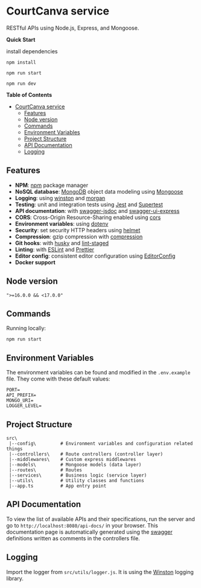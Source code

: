 # CourtCanva service

RESTful APIs using Node.js, Express, and Mongoose.



**Quick Start**

install dependencies
```
npm install
```
```
npm run start
```

```
npm run dev
```

**Table of Contents**
- [CourtCanva service](#courtcanva-service)
  - [Features](#features)
  - [Node version](#node-version)
  - [Commands](#commands)
  - [Environment Variables](#environment-variables)
  - [Project Structure](#project-structure)
  - [API Documentation](#api-documentation)
  - [Logging](#logging)

## Features
- **NPM**: [npm](https://www.npmjs.com/) package manager
- **NoSQL database**: [MongoDB](https://www.mongodb.com) object data modeling using [Mongoose](https://mongoosejs.com)
- **Logging**: using [winston](https://github.com/winstonjs/winston) and [morgan](https://github.com/expressjs/morgan)
- **Testing**: unit and integration tests using [Jest](https://jestjs.io) and [Supertest](https://github.com/visionmedia/supertest)
- **API documentation**: with [swagger-jsdoc](https://github.com/Surnet/swagger-jsdoc) and [swagger-ui-express](https://github.com/scottie1984/swagger-ui-express)
- **CORS**: Cross-Origin Resource-Sharing enabled using [cors](https://github.com/expressjs/cors)
- **Environment variables**: using [dotenv](https://github.com/motdotla/dotenv) 
- **Security**: set security HTTP headers using [helmet](https://helmetjs.github.io)
- **Compression**: gzip compression with [compression](https://github.com/expressjs/compression)
- **Git hooks**: with [husky](https://github.com/typicode/husky) and [lint-staged](https://github.com/okonet/lint-staged)
- **Linting**: with [ESLint](https://eslint.org) and [Prettier](https://prettier.io)
- **Editor config**: consistent editor configuration using [EditorConfig](https://editorconfig.org)
- **Docker support**

## Node version
```
">=16.0.0 && <17.0.0"
```

## Commands

Running locally:

```
npm run start
```

## Environment Variables

The environment variables can be found and modified in the `.env.example` file. They come with these default values:

```
PORT=
API_PREFIX=
MONGO_URI=
LOGGER_LEVEL=
```

## Project Structure

```
src\
 |--config\         # Environment variables and configuration related things
 |--controllers\    # Route controllers (controller layer)
 |--middlewares\    # Custom express middlewares
 |--models\         # Mongoose models (data layer)
 |--routes\         # Routes
 |--services\       # Business logic (service layer)
 |--utils\          # Utility classes and functions
 |--app.ts          # App entry point
```

## API Documentation

To view the list of available APIs and their specifications, run the server and go to `http://localhost:8080/api-docs/` in your browser. This documentation page is automatically generated using the [swagger](https://swagger.io/) definitions written as comments in the controllers file.

## Logging

Import the logger from `src/utils/logger.js`. It is using the [Winston](https://github.com/winstonjs/winston) logging library.

